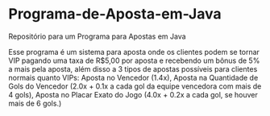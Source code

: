# Programa-de-Aposta-em-Java
Repositório para um Programa para Apostas em Java

Esse programa é um sistema para aposta onde os clientes podem se tornar VIP pagando uma taxa de R$5,00 por aposta e recebendo um bônus de 5% a mais pela aposta, além disso a 3 tipos de apostas possíveis para clientes normais quanto VIPs: Aposta no Vencedor (1.4x), Aposta na Quantidade de Gols do Vencedor (2.0x + 0.1x a cada gol da equipe vencedora com mais de 4 gols), Aposta no Placar Exato do Jogo (4.0x + 0.2x a cada gol, se houver mais de 6 gols.)
